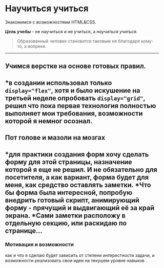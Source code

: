 # Научиться учиться
Знакомимся с возможностями HTML&CSS.

***Цель учебы*** - не научиться и не учиться, а *научиться учиться*.
>Образованный человек становится таковым не благодаря кому-то, а вопреки.

---------------------
## Учимся верстке на основе готовых правил.
*в создании использовал только ```display="flex"```, хотя и было искушение на третьей неделе опробовать ```display="grid"```, решил что пока первая технология полностью выполняет мои требования, возможности которой я немног осознал.
---------------------
## Пот голове и мазоли на мозгах
*для практики создания форм хочу сделать форму для этой страницы, назначение которой я еще не решил. И не обязательно для посетителя, а как вариант, форма будет для меня, как средство оставлять заметки.
*Что бы форма была интересной, попробую внедрить готовый скрипт, анимирующий форму - прячущий и выдвигающий её за край экрана.
*Сами заметки расположу в отдельную секцию, или раскидаю по странице...
---------------------
### Мотивация и возможности
как и что я сделаю будет зависить от степени интерестности задачи, и возможности реализовать свои идеи на текушем уровне навыков .
